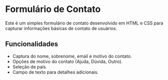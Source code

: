 # Formulário de Contato #

Este é um simples formulário de contato desenvolvido em HTML e CSS para capturar informações básicas de contato de usuários.

## Funcionalidades

- Captura do nome, sobrenome, email e motivo do contato.
- Opções de motivo do contato (Ajuda, Dúvida, Outro).
- Seleção de país.
- Campo de texto para detalhes adicionais.
